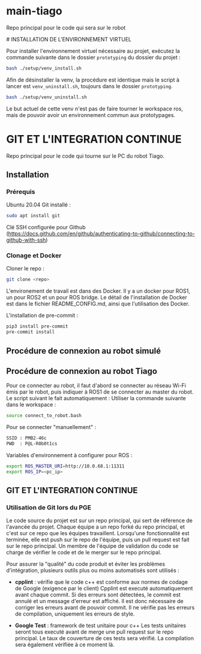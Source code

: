 # main-tiago

Repo principal pour le code qui sera sur le robot

# INSTALLATION DE L'ENVIRONNEMENT VIRTUEL

Pour installer l'environnement virtuel nécessaire au projet, exécutez la commande suivante dans le dossier `prototyping` du dossier du projet :

```bash
bash ./setup/venv_install.sh
```

Afin de désinstaller la venv, la procédure est identique mais le script à lancer est `venv_uninstall.sh`, toujours dans le dossier `prototyping`.

```bash
bash ./setup/venv_uninstall.sh
```

Le but actuel de cette venv n'est pas de faire tourner le workspace ros, mais de pouvoir avoir un environnement commun aux prototypages.

# GIT ET L'INTEGRATION CONTINUE

Repo principal pour le code qui tourne sur le PC du robot Tiago.

## Installation

### Prérequis

Ubuntu 20.04
Git installé :

```bash
sudo apt install git
```

Clé SSH configurée pour Github (<https://docs.github.com/en/github/authenticating-to-github/connecting-to-github-with-ssh>)

### Clonage et Docker

Cloner le repo :

```bash
git clone <repo>
```

L'environement de travail est dans des Docker. Il y a un docker pour ROS1, un pour ROS2 et un pour ROS bridge.
Le détail de l'installation de Docker est dans le fichier README_CONFIG.md, ainsi que l'utilisation des Docker.

L'installation de pre-commit :

```bash
pip3 install pre-commit
pre-commit install
```

## Procédure de connexion au robot simulé

## Procédure de connexion au robot Tiago

Pour ce connecter au robot, il faut d'abord se connecter au réseau Wi-Fi émis par le robot, puis indiquer à ROS1 de se connecter au master du robot. Le script suivant le fait automatiquement :
Utiliser la commande suivante dans le workspace :

```bash
source connect_to_robot.bash
```

Pour se connecter "manuellement" :

```bash
SSID : PMB2-46c
PWD  : P@L-R0b0t1cs
```

Variables d'environnement à configurer pour ROS :

```bash
export ROS_MASTER_URI=http://10.0.68.1:11311
export ROS_IP=<pc_ip>
```

## GIT ET L'INTEGRATION CONTINUE

### Utilisation de Git lors du PGE

Le code source du projet est sur un repo principal, qui sert de référence de l'avancée du projet. Chaque équipe a un repo forké du repo principal, et c'est sur ce repo que les équipes travaillent. Lorsqu'une fonctionnalité est terminée, elle est push sur le repo de l'équipe, puis un pull request est fait sur le repo principal. Un membre de l'équipe de validation du code se charge de vérifier le code et de le merger sur le repo principal.

Pour assurer la "qualité" du code produit et éviter les problèmes d'intégration, plusieurs outils plus ou moins automatisés sont utilisés :

- **cpplint** : vérifie que le code c++ est conforme aux normes de codage de Google (exigence par le client)
  Cpplint est executé automatiquement avant chaque commit. Si des erreurs sont détectées, le commit est annulé et un message d'erreur est affiché. Il est donc nécessaire de corriger les erreurs avant de pouvoir commit. Il ne vérifie pas les erreurs de compilation, uniquement les erreurs de style.

- **Google Test** : framework de test unitaire pour c++
Les tests unitaires seront tous executé avant de merge une pull request sur le repo principal. Le taux de couverture de ces tests sera vérifié.
La compilation sera également vérifiée à ce moment là.
